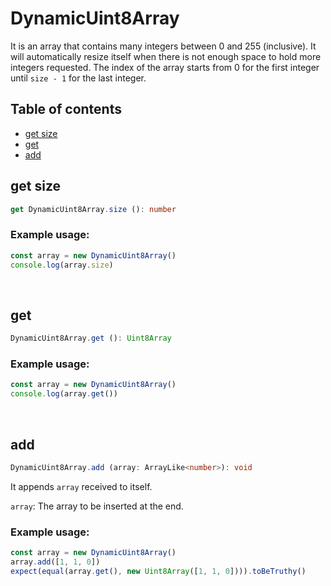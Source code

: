 # DynamicUint8Array
It is an array that contains many integers between 0 and 255 (inclusive). It will automatically resize itself when there is not enough space to hold more integers requested. The index of the array starts from 0 for the first integer until `size - 1` for the last integer.

## Table of contents
- [get size](https://github.com/ii887522/hydro/blob/master/docs/DynamicUint8Array.md#get-size)
- [get](https://github.com/ii887522/hydro/blob/master/docs/DynamicUint8Array.md#get)
- [add](https://github.com/ii887522/hydro/blob/master/docs/DynamicUint8Array.md#add)

## **get size**
```ts
get DynamicUint8Array.size (): number
```

### **Example usage:**
```ts
const array = new DynamicUint8Array()
console.log(array.size)
```
<br />

## **get**
```ts
DynamicUint8Array.get (): Uint8Array
```

### **Example usage:**
```ts
const array = new DynamicUint8Array()
console.log(array.get())
```
<br />

## **add**
```ts
DynamicUint8Array.add (array: ArrayLike<number>): void
```
It appends `array` received to itself.

`array`: The array to be inserted at the end.

### **Example usage:**
```ts
const array = new DynamicUint8Array()
array.add([1, 1, 0])
expect(equal(array.get(), new Uint8Array([1, 1, 0]))).toBeTruthy()
```
<br />
